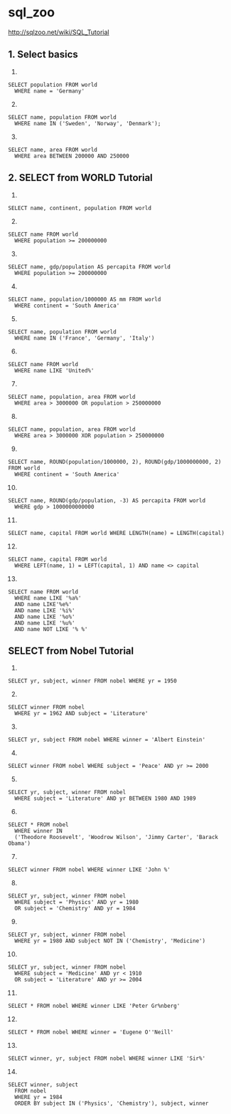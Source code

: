 # sql_zoo
http://sqlzoo.net/wiki/SQL_Tutorial


## 1. Select basics

1.
```
SELECT population FROM world
  WHERE name = 'Germany'
```

2.
```
SELECT name, population FROM world
  WHERE name IN ('Sweden', 'Norway', 'Denmark');
```

3.
```
SELECT name, area FROM world
  WHERE area BETWEEN 200000 AND 250000
```


## 2. SELECT from WORLD Tutorial

1.
```
SELECT name, continent, population FROM world
```

2.
```
SELECT name FROM world
  WHERE population >= 200000000
```

3.
```
SELECT name, gdp/population AS percapita FROM world
  WHERE population >= 200000000
```

4.
```
SELECT name, population/1000000 AS mm FROM world
  WHERE continent = 'South America'
```

5.
```
SELECT name, population FROM world
  WHERE name IN ('France', 'Germany', 'Italy')
```

6.
```
SELECT name FROM world
  WHERE name LIKE 'United%'
```

7.
```
SELECT name, population, area FROM world
  WHERE area > 3000000 OR population > 250000000
```

8.
```
SELECT name, population, area FROM world
  WHERE area > 3000000 XOR population > 250000000
```

9.
```
SELECT name, ROUND(population/1000000, 2), ROUND(gdp/1000000000, 2) FROM world
  WHERE continent = 'South America'
```

10.
```
SELECT name, ROUND(gdp/population, -3) AS percapita FROM world
  WHERE gdp > 1000000000000
```

11.
```
SELECT name, capital FROM world WHERE LENGTH(name) = LENGTH(capital)
```

12.
```
SELECT name, capital FROM world
  WHERE LEFT(name, 1) = LEFT(capital, 1) AND name <> capital
```

13.
```
SELECT name FROM world
  WHERE name LIKE '%a%'
  AND name LIKE'%e%'
  AND name LIKE '%i%'
  AND name LIKE '%o%'
  AND name LIKE '%u%'
  AND name NOT LIKE '% %'
```


## SELECT from Nobel Tutorial

1.
```
SELECT yr, subject, winner FROM nobel WHERE yr = 1950
```

2.
```
SELECT winner FROM nobel
  WHERE yr = 1962 AND subject = 'Literature'
```

3.
```
SELECT yr, subject FROM nobel WHERE winner = 'Albert Einstein'
```

4.
```
SELECT winner FROM nobel WHERE subject = 'Peace' AND yr >= 2000
```

5.
```
SELECT yr, subject, winner FROM nobel
  WHERE subject = 'Literature' AND yr BETWEEN 1980 AND 1989
```

6.
```
SELECT * FROM nobel
  WHERE winner IN
  ('Theodore Roosevelt', 'Woodrow Wilson', 'Jimmy Carter', 'Barack Obama')
```

7.
```
SELECT winner FROM nobel WHERE winner LIKE 'John %'
```

8.
```
SELECT yr, subject, winner FROM nobel
  WHERE subject = 'Physics' AND yr = 1980
  OR subject = 'Chemistry' AND yr = 1984
```

9.
```
SELECT yr, subject, winner FROM nobel
  WHERE yr = 1980 AND subject NOT IN ('Chemistry', 'Medicine')
```

10.
```
SELECT yr, subject, winner FROM nobel
  WHERE subject = 'Medicine' AND yr < 1910
  OR subject = 'Literature' AND yr >= 2004
```

11.
```
SELECT * FROM nobel WHERE winner LIKE 'Peter Gr%nberg'
```

12.
```
SELECT * FROM nobel WHERE winner = 'Eugene O''Neill'
```

13.
```
SELECT winner, yr, subject FROM nobel WHERE winner LIKE 'Sir%'
```

14.
```
SELECT winner, subject
  FROM nobel
  WHERE yr = 1984
  ORDER BY subject IN ('Physics', 'Chemistry'), subject, winner
```
